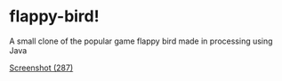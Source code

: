# flappy-bird!

A small clone of the popular game flappy bird made in processing using Java

[Screenshot (287)](https://user-images.githubusercontent.com/116943667/224413606-4a2eb461-c7e3-4676-8892-f7637be9196c.png)
